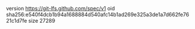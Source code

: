 version https://git-lfs.github.com/spec/v1
oid sha256:e540f4dcb1b94a1688884d540afc14b1ad269e325a3de1a7d662fe7621c1d7fe
size 27289
